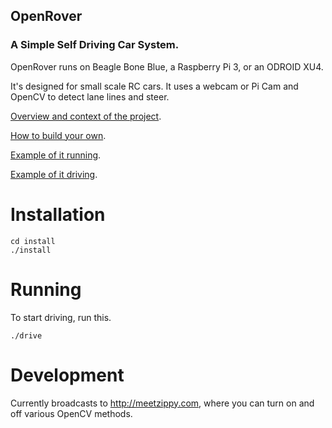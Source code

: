 ## OpenRover
### A Simple Self Driving Car System.

OpenRover runs on Beagle Bone Blue, a Raspberry Pi 3, or an ODROID XU4.

It's designed for small scale RC cars. It uses a webcam or Pi Cam and OpenCV to detect lane lines and steer. 

[Overview and context of the project](https://medium.com/australian-robotics-society/self-racing-cars-down-under-d6223af4fad0).

[How to build your own](https://medium.com/australian-robotics-society/build-your-own-self-racing-car-4204b30dc4d0).

[Example of it running](https://www.instagram.com/p/BXrkQCCB8Qa/?taken-by=australianroboticssociety).

[Example of it driving](https://www.instagram.com/p/BX2N8v0BVw8/?taken-by=australianroboticssociety).


# Installation

```
cd install
./install
```

# Running
To start driving, run this.

```
./drive
```

# Development
Currently broadcasts to http://meetzippy.com, where you can turn on and off various OpenCV methods.

